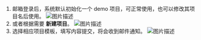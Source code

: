 1. 邮箱登录后，系统默认初始化一个 demo 项目，可正常使用，也可以修改其项目名后使用。
![图片描述](http://www.tapd.cn/tdl/tfl/pictures/201505/tapd_20003271_1431676791_58.jpg)
2. 或者根据需要 **新建项目**。
![图片描述](http://www.tapd.cn/tdl/tfl/pictures/201505/tapd_20003271_1431942394_44.jpg)
3. 选择相应项目模板，填写内容提交，将会收到邮件通知。
![图片描述](http://www.tapd.cn/tdl/tfl/pictures/201505/tapd_20003271_1431677140_30.jpg)
